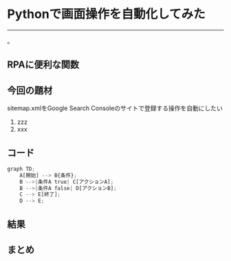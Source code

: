# Pythonで画面操作を自動化してみた
[](::tags::自動化,RPA,Python)

---

。

## RPAに便利な関数

## 今回の題材
sitemap.xmlをGoogle Search Consoleのサイトで登録する操作を自動にしたい
1. zzz
1. xxx

## コード
```Python
graph TD;
    A[開始] --> B{条件};
    B -->|条件A true| C[アクションA];
    B -->|条件A false| D[アクションB];
    C --> E[終了];
    D --> E;
```

## 結果

## まとめ


